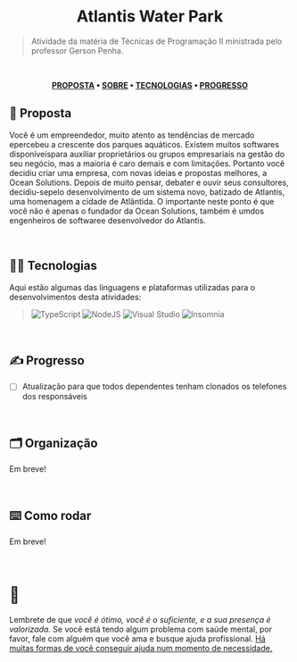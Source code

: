 <div align='center'>
  
# Atlantis Water Park
</div>

> Atividade da matéria de Técnicas de Programação II ministrada pelo professor Gerson Penha.

</br>

<div align="center">

**[PROPOSTA](https://github.com/chroline/well_app#-project-philosophy) • 
[SOBRE](https://github.com/chroline/well_app#-wiki) • 
[TECNOLOGIAS](https://github.com/chroline/well_app#-tech-stack) • 
[PROGRESSO](https://github.com/chroline/well_app#%EF%B8%8F-contributing)**

</div>

## 🧐 Proposta

Você é um empreendedor, muito atento as tendências de mercado epercebeu a crescente dos parques aquáticos. Existem muitos softwares disponíveispara auxiliar proprietários ou grupos empresariais na gestão do seu negócio, mas a maioria é caro demais e com limitações. Portanto você decidiu criar uma empresa, com novas ideias e propostas melhores, a Ocean Solutions. Depois de muito pensar, debater e ouvir seus consultores, decidiu-sepelo desenvolvimento de um sistema novo, batizado de Atlantis, uma homenagem a cidade de Atlântida. O importante neste ponto é que você não é apenas o fundador da Ocean Solutions, também é umdos engenheiros de softwaree desenvolvedor do Atlantis.

<br />

## 👨‍💻 Tecnologias

Aqui estão algumas das linguagens e plataformas utilizadas para o desenvolvimentos desta atividades:

> ![TypeScript](https://img.shields.io/badge/typescript-%23007ACC.svg?style=for-the-badge&logo=typescript&logoColor=white)
> ![NodeJS](https://img.shields.io/badge/node.js-6DA55F?style=for-the-badge&logo=node.js&logoColor=white)
> ![Visual Studio](https://img.shields.io/badge/Visual%20Studio-5C2D91.svg?style=for-the-badge&logo=visual-studio&logoColor=white)
> ![Insomnia](https://img.shields.io/badge/Insomnia-black?style=for-the-badge&logo=insomnia&logoColor=5849BE) 

<br />

## ✍️ Progresso

- [ ] Atualização para que todos dependentes tenham clonados os telefones dos responsáveis

<br />

## 🗂️ Organização
Em breve!

<br />

## ⌨️ Como rodar
Em breve!

<br />

# 💛

Lembrete de que *você é ótimo, você é o suficiente, e a sua presença é valorizada.* Se você está tendo algum problema com saúde mental, por favor, fale com alguém que você ama e busque ajuda profissional. [Há muitas formas de você conseguir ajuda num momento de necessidade.](https://www.cvv.org.br/)
